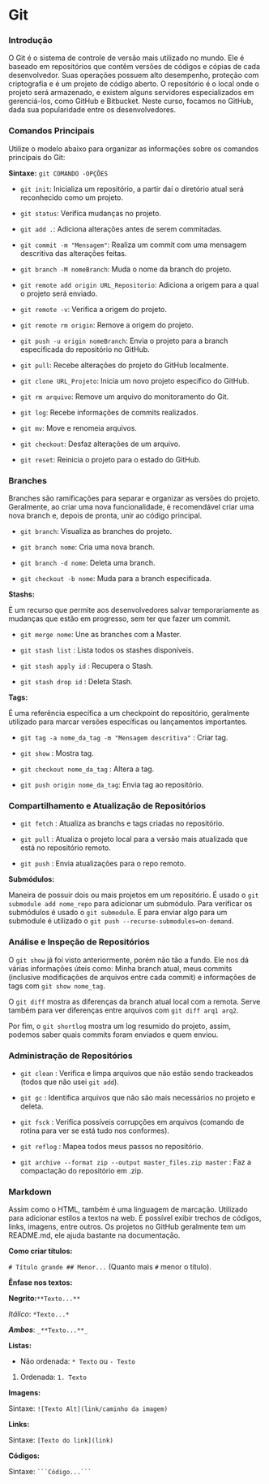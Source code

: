 # Git

### Introdução

O Git é o sistema de controle de versão mais utilizado no mundo. Ele é baseado em repositórios que contêm versões de códigos e cópias de cada desenvolvedor. Suas operações possuem alto desempenho, proteção com criptografia e é um projeto de código aberto. O repositório é o local onde o projeto será armazenado, e existem alguns servidores especializados em gerenciá-los, como GitHub e Bitbucket. Neste curso, focamos no GitHub, dada sua popularidade entre os desenvolvedores.

### Comandos Principais

Utilize o modelo abaixo para organizar as informações sobre os comandos principais do Git:

**Sintaxe:** `git COMANDO -OPÇÕES`

- `git init`: Inicializa um repositório, a partir daí o diretório atual será reconhecido como um projeto.

- `git status`: Verifica mudanças no projeto.

- `git add .`: Adiciona alterações antes de serem commitadas.

- `git commit -m "Mensagem"`: Realiza um commit com uma mensagem descritiva das alterações feitas.

- `git branch -M nomeBranch`: Muda o nome da branch do projeto.

- `git remote add origin URL_Repositorio`: Adiciona a origem para a qual o projeto será enviado.

- `git remote -v`: Verifica a origem do projeto.

- `git remote rm origin`: Remove a origem do projeto.

- `git push -u origin nomeBranch`: Envia o projeto para a branch especificada do repositório no GitHub.

- `git pull`: Recebe alterações do projeto do GitHub localmente.

- `git clone URL_Projeto`: Inicia um novo projeto específico do GitHub.

- `git rm arquivo`: Remove um arquivo do monitoramento do Git.

- `git log`: Recebe informações de commits realizados.

- `git mv`: Move e renomeia arquivos.

- `git checkout`: Desfaz alterações de um arquivo.

- `git reset`: Reinicia o projeto para o estado do GitHub.

### Branches

Branches são ramificações para separar e organizar as versões do projeto. Geralmente, ao criar uma nova funcionalidade, é recomendável criar uma nova branch e, depois de pronta, unir ao código principal.

- `git branch`: Visualiza as branches do projeto.

- `git branch nome`: Cria uma nova branch.

- `git branch -d nome`: Deleta uma branch.

- `git checkout -b nome`: Muda para a branch especificada.

**Stashs:**

É um recurso que permite aos desenvolvedores salvar temporariamente as mudanças que estão em progresso, sem ter que fazer um commit.

- `git merge nome`: Une as branches com a Master.

- `git stash list` : Lista todos os stashes disponíveis.

- `git stash apply id` : Recupera o Stash.

- `git stash drop id` : Deleta Stash.

**Tags:**

É uma referência específica a um checkpoint do repositório, geralmente utilizado para marcar versões específicas ou lançamentos importantes.

- `git tag -a nome_da_tag -m "Mensagem descritiva"` : Criar tag.

- `git show` : Mostra tag.

- `git checkout nome_da_tag` : Altera a tag.

- `git push origin nome_da_tag`: Envia tag ao repositório.


### Compartilhamento e Atualização de Repositórios

- `git fetch` : Atualiza as branchs e tags criadas no repositório.

- `git pull` : Atualiza o projeto local para a versão mais atualizada que está no repositório remoto.

- `git push` : Envia atualizações para o repo remoto.

**Submódulos:**

Maneira de possuir dois ou mais projetos em um repositório.
É usado o `git submodule add nome_repo` para adicionar um submódulo.
Para verificar os submódulos é usado o `git submodule`.
E para enviar algo para um submodule é utilizado o `git push --recurse-submodules=on-demand`.


### Análise e Inspeção de Repositórios

O `git show` já foi visto anteriormente, porém não tão a fundo. Ele nos dá várias informações úteis como: Minha branch atual, meus commits (inclusive modificações de arquivos entre cada commit) e informações de tags com `git show nome_tag`.

O `git diff` mostra as diferenças da branch atual local com a remota. Serve também para ver diferenças entre arquivos com `git diff arq1 arq2`.

Por fim, o `git shortlog` mostra um log resumido do projeto, assim, podemos saber quais commits foram enviados e quem enviou.


### Administração de Repositórios

- `git clean` : Verifica e limpa arquivos que não estão sendo trackeados (todos que não usei `git add`).

- `git gc` : Identifica arquivos que não são mais necessários no projeto e deleta.

- `git fsck` : Verifica possíveis corrupções em arquivos (comando de rotina para ver se está tudo nos conformes).

- `git reflog` : Mapea todos meus passos no repositório.

- `git archive --format zip --output master_files.zip master` : Faz a compactação do repositório em .zip.


### Markdown

Assim como o HTML, também é uma linguagem de marcação. Utilizado para adicionar estilos a textos na web. É possível exibir trechos de códigos, links, imagens, entre outros.
Os projetos no GitHub geralmente tem um README.md, ele ajuda bastante na documentação.

**Como criar títulos:**

`# Título grande ## Menor...` (Quanto mais `#` menor o título).

**Ênfase nos textos:**

**Negrito:**`**Texto...**`

*Itálico*: `*Texto...*`

_**Ambos**_: `_**Texto...**_`

**Listas:**
- Não ordenada: `* Texto` ou `- Texto`
1. Ordenada: `1. Texto`

**Imagens:**

Sintaxe: `![Texto Alt](link/caminho da imagem)`

**Links:**

Sintaxe: `[Texto do link](link)`

**Códigos:**

Sintaxe: ` ```Código...``` `